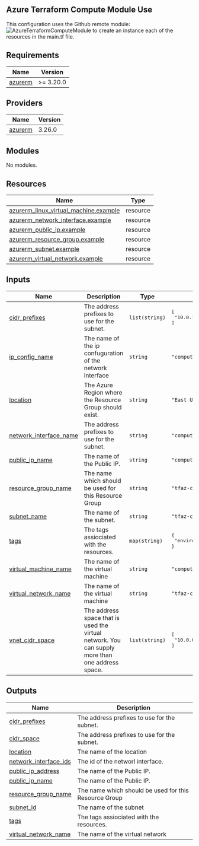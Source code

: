 ## Azure Terraform Compute Module Use
This configuration uses the Github remote module: ![AzureTerraformComputeModule]("https://github.com/Jzjudith/AzureTerraformComputeModule?ref=main") to create an instance each of the resources in the main.tf file.

<!-- BEGIN_TF_DOCS -->
## Requirements

| Name | Version |
|------|---------|
| <a name="requirement_azurerm"></a> [azurerm](#requirement\_azurerm) | >= 3.20.0 |

## Providers

| Name | Version |
|------|---------|
| <a name="provider_azurerm"></a> [azurerm](#provider\_azurerm) | 3.26.0 |

## Modules

No modules.

## Resources

| Name | Type |
|------|------|
| [azurerm_linux_virtual_machine.example](https://registry.terraform.io/providers/hashicorp/azurerm/latest/docs/resources/linux_virtual_machine) | resource |
| [azurerm_network_interface.example](https://registry.terraform.io/providers/hashicorp/azurerm/latest/docs/resources/network_interface) | resource |
| [azurerm_public_ip.example](https://registry.terraform.io/providers/hashicorp/azurerm/latest/docs/resources/public_ip) | resource |
| [azurerm_resource_group.example](https://registry.terraform.io/providers/hashicorp/azurerm/latest/docs/resources/resource_group) | resource |
| [azurerm_subnet.example](https://registry.terraform.io/providers/hashicorp/azurerm/latest/docs/resources/subnet) | resource |
| [azurerm_virtual_network.example](https://registry.terraform.io/providers/hashicorp/azurerm/latest/docs/resources/virtual_network) | resource |

## Inputs

| Name | Description | Type | Default | Required |
|------|-------------|------|---------|:--------:|
| <a name="input_cidr_prefixes"></a> [cidr\_prefixes](#input\_cidr\_prefixes) | The address prefixes to use for the subnet. | `list(string)` | <pre>[<br>  "10.0.1.0/24"<br>]</pre> | no |
| <a name="input_ip_config_name"></a> [ip\_config\_name](#input\_ip\_config\_name) | The name of the ip confuguration of the network interface | `string` | `"computeipconfig"` | no |
| <a name="input_location"></a> [location](#input\_location) | The Azure Region where the Resource Group should exist. | `string` | `"East US2"` | no |
| <a name="input_network_interface_name"></a> [network\_interface\_name](#input\_network\_interface\_name) | The address prefixes to use for the subnet. | `string` | `"compute-nic"` | no |
| <a name="input_public_ip_name"></a> [public\_ip\_name](#input\_public\_ip\_name) | The name of the Public IP. | `string` | `"compute-pip"` | no |
| <a name="input_resource_group_name"></a> [resource\_group\_name](#input\_resource\_group\_name) | The name which should be used for this Resource Group | `string` | `"tfaz-compute-rg"` | no |
| <a name="input_subnet_name"></a> [subnet\_name](#input\_subnet\_name) | The name of the subnet. | `string` | `"tfaz-compute-subnet"` | no |
| <a name="input_tags"></a> [tags](#input\_tags) | The tags assiociated with the resources. | `map(string)` | <pre>{<br>  "enviroment": "Development"<br>}</pre> | no |
| <a name="input_virtual_machine_name"></a> [virtual\_machine\_name](#input\_virtual\_machine\_name) | The name of the virtual machine | `string` | `"compute-machine"` | no |
| <a name="input_virtual_network_name"></a> [virtual\_network\_name](#input\_virtual\_network\_name) | The name of the virtual machine | `string` | `"tfaz-compute-vnet"` | no |
| <a name="input_vnet_cidr_space"></a> [vnet\_cidr\_space](#input\_vnet\_cidr\_space) | The address space that is used the virtual network. You can supply more than one address space. | `list(string)` | <pre>[<br>  "10.0.0.0/16"<br>]</pre> | no |

## Outputs

| Name | Description |
|------|-------------|
| <a name="output_cidr_prefixes"></a> [cidr\_prefixes](#output\_cidr\_prefixes) | The address prefixes to use for the subnet. |
| <a name="output_cidr_space"></a> [cidr\_space](#output\_cidr\_space) | The address prefixes to use for the subnet. |
| <a name="output_location"></a> [location](#output\_location) | The name of the location |
| <a name="output_network_interface_ids"></a> [network\_interface\_ids](#output\_network\_interface\_ids) | The id of the networl interface. |
| <a name="output_public_ip_address"></a> [public\_ip\_address](#output\_public\_ip\_address) | The name of the Public IP. |
| <a name="output_public_ip_name"></a> [public\_ip\_name](#output\_public\_ip\_name) | The name of the Public IP. |
| <a name="output_resource_group_name"></a> [resource\_group\_name](#output\_resource\_group\_name) | The name which should be used for this Resource Group |
| <a name="output_subnet_id"></a> [subnet\_id](#output\_subnet\_id) | The name of the subnet |
| <a name="output_tags"></a> [tags](#output\_tags) | The tags assiociated with the resources. |
| <a name="output_virtual_network_name"></a> [virtual\_network\_name](#output\_virtual\_network\_name) | The name of the virtual network |
<!-- END_TF_DOCS -->